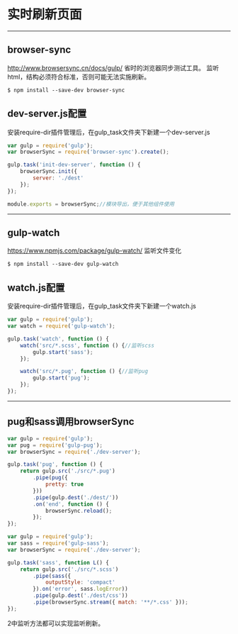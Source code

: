 # 实时刷新页面
---

## browser-sync

http://www.browsersync.cn/docs/gulp/
省时的浏览器同步测试工具。
监听html，结构必须符合标准，否则可能无法实施刷新。

```
$ npm install --save-dev browser-sync
```

## dev-server.js配置

安装require-dir插件管理后，在gulp_task文件夹下新建一个dev-server.js

```js
var gulp = require('gulp');
var browserSync = require('browser-sync').create();

gulp.task('init-dev-server', function () {
    browserSync.init({
        server: './dest'
    });
});

module.exports = browserSync;//模块导出，便于其他组件使用
```

---

## gulp-watch

https://www.npmjs.com/package/gulp-watch/
监听文件变化

```
$ npm install --save-dev gulp-watch
```

## watch.js配置

安装require-dir插件管理后，在gulp_task文件夹下新建一个watch.js

```js
var gulp = require('gulp');
var watch = require('gulp-watch');

gulp.task('watch', function () {
    watch('src/*.scss', function () {//监听scss
        gulp.start('sass');
    });

    watch('src/*.pug', function () {//监听pug
        gulp.start('pug');
    });
});
```

---

## pug和sass调用browserSync

```js
var gulp = require('gulp');
var pug = require('gulp-pug');
var browserSync = require('./dev-server');

gulp.task('pug', function () {
    return gulp.src('./src/*.pug')
        .pipe(pug({
            pretty: true
        }))
        .pipe(gulp.dest('./dest/'))
        .on('end', function () {
            browserSync.reload();
        });
});
```

```js
var gulp = require('gulp');
var sass = require('gulp-sass');
var browserSync = require('./dev-server');

gulp.task('sass', function L() {
    return gulp.src('./src/*.scss')
        .pipe(sass({
            outputStyle: 'compact'
        }).on('error', sass.logError))
        .pipe(gulp.dest('./dest/css'))
        .pipe(browserSync.stream({ match: '**/*.css' }));
});
```

2中监听方法都可以实现监听刷新。










